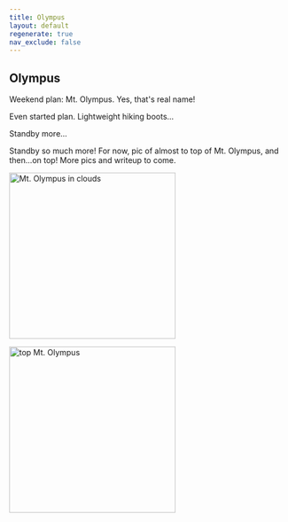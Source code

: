 ```yaml
---
title: Olympus
layout: default
regenerate: true
nav_exclude: false
---
```


## Olympus


Weekend plan:  Mt. Olympus.  Yes, that's real name!  

Even started plan.  Lightweight hiking boots...  

Standby more...

Standby so much more!  For now, pic of almost to top of Mt. Olympus, and then...on top!  More pics and writeup to come.  

<p><img src="../oahuv1/images/olympus1.JPG" alt="Mt. Olympus in clouds" height="300px" /></p>


<p><img src="../oahuv1/images/olympus2.JPG" alt="top Mt. Olympus" height="300px" /></p>


<!--
<p>
<video width="320" height="240" controls>
<source src="../oahuv1/images/kaala.webm" type="video/webm">
  Your browser does not support the video tag.
</video>
</p>
-->
